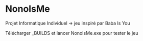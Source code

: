 # NonoIsMe
Projet Informatique Individuel
-> jeu inspiré par Baba Is You

Télécharger _BUILDS et lancer NonoIsMe.exe pour tester le jeu
